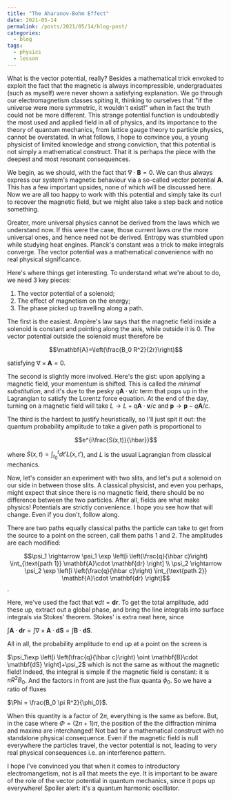 ```yaml
---
title: "The Aharanov-Bohm Effect"
date: 2021-05-14
permalink: /posts/2021/05/14/blog-post/
categories:
  - blog
tags:
  - physics
  - lesson
---
```


What is the vector potential, really? Besides a mathematical trick envoked to exploit the fact that the magnetic is always incompressible, undergraduates (such as myself) were never shown a satisfying explanation. We go through our electromagnetism classes spiting it, thinking to ourselves that "if the universe were more symmetric, it wouldn't exist!" when in fact the truth could not be more different. This strange potential function is undoubtedly the most used and applied field in all of physics, and its importance to the theory of quantum mechanics, from lattice gauge theory to particle physics, cannot be overstated. In what follows, I hope to convince you, a young physicist of limited knowledge and strong conviction, that this potential is not simply a mathematical construct. That it is perhaps the piece with the deepest and most resonant consequences.

We begin, as we should, with the fact that $\nabla \cdot \mathbf{B} = 0$. We can thus always express our system's magnetic behaviour via a so-called vector potential $\mathbf{A}$. This has a few important upsides, none of which will be discussed here. Now we are all too happy to work with this potential and simply take its curl to recover the magnetic field, but we might also take a step back and notice something. 

Greater, more universal physics cannot be derived from the laws which we understand now. If this were the case, those current laws *are* the more universal ones, and hence need not be derived. Entropy was stumbled upon while studying heat engines. Planck's constant was a trick to make integrals converge. The vector potential was a mathematical convenience with no real physical significance.

Here's where things get interesting. To understand what we're about to do, we need 3 key pieces:

1. The vector potential of a solenoid;
2. The effect of magnetism on the energy;
3. The phase picked up travelling along a path.

The first is the easiest. Ampère's law says that the magnetic field inside a solenoid is constant and pointing along the axis, while outside it is 0. The vector potential outside the solenoid must therefore be 

$$\mathbf{A}=\left(\frac{B_0 R^2}{2r}\right)$$

satisfying $\nabla \times \mathbf{A} = 0$. 

The second is slightly more involved. Here's the gist: upon applying a magnetic field, your momentum is shifted. This is called the *minimal substitution*, and it's due to the pesky $q \mathbf{A} \cdot \mathbf{v} /c$ term that pops up in the Lagrangian to satisfy the Lorentz force equation. At the end of the day, turning on a magnetic field will take $L \rightarrow L+q \mathbf{A} \cdot \mathbf{v} /c$ and $\mathbf{p} \rightarrow \mathbf{p} - q\mathbf{A}/c$.

The third is the hardest to justify heuristically, so I'll just spit it out: the quantum probability amplitude to take a given path is proportional to 

$$e^{i\frac{S(x,t)}{\hbar}}$$

where $S(x,t) = \int_{t_0}^t dt' L(x,t')$, and $L$ is the usual Lagrangian from classical mechanics.

Now, let's consider an experiment with two slits, and let's put a solenoid on our side in between those slits. A classical physicist, and even you perhaps, might expect that since there is no magnetic field, there should be no difference between the two particles. After all, fields are what make physics! Potentials are strictly convenience. I hope you see how that will change. Even if you don't, follow along.

There are two paths equally classical paths the particle can take to get from the source to a point on the screen, call them paths 1 and 2. The amplitudes are each modified:

$$\psi_1 \rightarrow \psi_1 \exp \left[i \left(\frac{q}{\hbar c}\right) \int_{\text{path 1}} \mathbf{A}\cdot \mathbf{dr} \right] \\
\psi_2 \rightarrow \psi_2 \exp \left[i \left(\frac{q}{\hbar c}\right) \int_{\text{path 2}} \mathbf{A}\cdot \mathbf{dr} \right]$$.

Here, we've used the fact that $\mathbf{v} dt = \mathbf{dr}$. To get the total amplitude, add these up, extract out a global phase, and bring the line integrals into surface integrals via Stokes' theorem. Stokes' is extra neat here, since 

$\int \mathbf{A} \cdot \mathbf{dr} = \int \nabla \times \mathbf{A} \cdot \mathbf{dS}= \int \mathbf{B}\cdot \mathbf{dS}$.

All in all, the probability amplitude to end up at a point on the screen is

$\psi_1\exp \left[i \left(\frac{q}{\hbar c}\right) \oint \mathbf{B}\cdot \mathbf{dS} \right]+\psi_2$
which is not the same as without the magnetic field! Indeed, the integral is simple if the magnetic field is constant: it is $\pi R^2 B_0$. And the factors in front are just the flux quanta $\phi_0$. So we have a ratio of fluxes

$\Phi = \frac{B_0 \pi R^2}{\phi_0}$.

When this quantity is a factor of $2\pi$, everything is the same as before. But, in the case where $\Phi = (2n+1)\pi$, the position of the the diffraction minima and maxima are interchanged! Not bad for a mathematical construct with no standalone physical consequence. Even if the magnetic field is null everywhere the particles travel, the vector potential is not, leading to very real physical consequences i.e. an interference pattern.

I hope I've convinced you that when it comes to introductory electromangetism, not is all that meets the eye. It is important to be aware of the role of the vector potential in quantum mechanics, since it pops up everywhere! Spoiler alert: it's a quantum harmonic oscillator.

